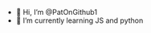 - 👋 Hi, I’m @PatOnGithub1
- 🌱 I’m currently learning JS and python


<!---
PatOnGithub1/PatOnGithub1 is a ✨ special ✨ repository because its `README.md` (this file) appears on your GitHub profile.
You can click the Preview link to take a look at your changes.
--->
